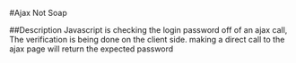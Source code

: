 #Ajax Not Soap

##Description
Javascript is checking the login password off of an ajax call, The verification is being done on the client side.
making a direct call to the ajax page will return the expected password
